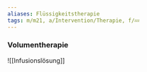 ```yaml
---
aliases: Flüssigkeitstherapie
tags: m/m21, a/Intervention/Therapie, f/💤
---
```

### Volumentherapie
![[Infusionslösung]]